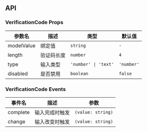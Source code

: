 ## API

### VerificationCode Props

| 参数名     | 描述       | 类型                 | 默认值     |
| ---------- | ---------- | -------------------- | ---------- |
| modelValue | 绑定值     | `string`             | `-`        |
| length     | 验证码长度 | `number`             | `4`        |
| type       | 输入类型   | `'number' \| 'text'` | `'number'` |
| disabled   | 是否禁用   | `boolean`            | `false`    |

### VerificationCode Events

| 事件名   | 描述           | 参数              |
| -------- | -------------- | ----------------- |
| complete | 输入完成时触发 | `(value: string)` |
| change   | 输入改变时触发 | `(value: string)` |

